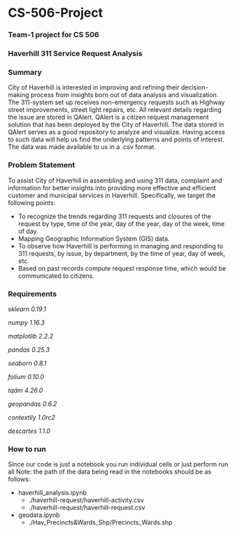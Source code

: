 # CS-506-Project
### **Team-1 project for CS 506**

### Haverhill 311 Service Request Analysis

### Summary

City of Haverhill is interested in improving and refining their decision-making process from insights born out of data analysis and visualization. The 311-system set up receives non-emergency requests such as Highway street improvements, street light repairs, etc. All relevant details regarding the issue are stored in QAlert. QAlert is a citizen request management solution that has been deployed by the City of Haverhill. The data stored in QAlert serves as a good repository to analyze and visualize. Having access to such data will help us find the underlying patterns and points of interest. The data was made available to us in a .csv format.

### Problem Statement

To assist City of Haverhill in assembling and using 311 data, complaint and information for better insights into providing more effective and efficient customer and municipal services in Haverhill. Specifically, we target the following points:

* To recognize the trends regarding 311 requests and closures of the request by type, time of the year, day of the year, day of the week, time of day.
* Mapping Geographic Information System (GIS) data.
* To observe how Haverhill is performing in managing and responding to 311 requests,
by issue, by department, by the time of year, day of week, etc.
* Based on past records compute request response time, which would be
communicated to citizens.

### **Requirements**

*sklearn 0.19.1*

*numpy 1.16.3*

*matplotlib 2.2.2*

*pandas 0.25.3*

*seaborn 0.8.1*

*folium 0.10.0*

*tqdm 4.26.0*

*geopandas 0.6.2*

*contextily 1.0rc2*

*descartes 1.1.0*

### **How to run**

Since our code is just a notebook you run individual cells or just perform run all
Note: the path of the data being read in the notebooks should be as follows:
* haverhill_analysis.ipynb
  - ./haverhill-request/haverhill-activity.csv
  - ./haverhill-request/haverhill-request.csv
* geodata.ipynb
  - ./Hav_Precincts&Wards_Shp/Precincts_Wards.shp


